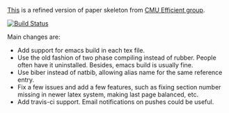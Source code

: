 

[This](https://github.com/mpaxos/paper_skel.git) is a refined version of paper skeleton from [CMU Efficient group](https://github.com/efficient/paper_skel.git).

[![Build Status](https://travis-ci.org/mpaxos/paper_skel.svg?branch=master)](https://travis-ci.org/mpaxos/paper_skel)

Main changes are: 

* Add support for emacs build in each tex file.
* Use the old fashion of two phase compiling instead of rubber. People often have it uninstalled. Besides, emacs build is usually fine. 
* Use biber instead of natbib, allowing alias name for the same reference entry.
* Fix a few issues and add a few features, such as fixing section number missing in newer latex system, making last page balanced, etc.
* Add travis-ci support. Email notifications on pushes could be useful. 
